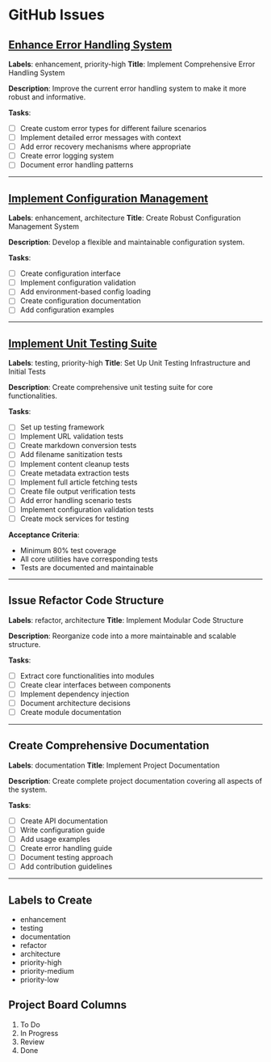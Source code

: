 # GitHub Issues

## [Enhance Error Handling System](https://github.com/mpazaryna/codex/issues/1)

**Labels**: enhancement, priority-high
**Title**: Implement Comprehensive Error Handling System

**Description**:
Improve the current error handling system to make it more robust and informative.

**Tasks**:

- [ ] Create custom error types for different failure scenarios
- [ ] Implement detailed error messages with context
- [ ] Add error recovery mechanisms where appropriate
- [ ] Create error logging system
- [ ] Document error handling patterns

---

## [Implement Configuration Management](https://github.com/mpazaryna/codex/issues/2)

**Labels**: enhancement, architecture
**Title**: Create Robust Configuration Management System

**Description**:
Develop a flexible and maintainable configuration system.

**Tasks**:

- [ ] Create configuration interface
- [ ] Implement configuration validation
- [ ] Add environment-based config loading
- [ ] Create configuration documentation
- [ ] Add configuration examples

---

## [Implement Unit Testing Suite](https://github.com/mpazaryna/codex/issues/3)

**Labels**: testing, priority-high
**Title**: Set Up Unit Testing Infrastructure and Initial Tests

**Description**:
Create comprehensive unit testing suite for core functionalities.

**Tasks**:

- [ ] Set up testing framework
- [ ] Implement URL validation tests
- [ ] Create markdown conversion tests
- [ ] Add filename sanitization tests
- [ ] Implement content cleanup tests
- [ ] Create metadata extraction tests
- [ ] Implement full article fetching tests
- [ ] Create file output verification tests
- [ ] Add error handling scenario tests
- [ ] Implement configuration validation tests
- [ ] Create mock services for testing

**Acceptance Criteria**:

- Minimum 80% test coverage
- All core utilities have corresponding tests
- Tests are documented and maintainable

---

## Issue Refactor Code Structure

**Labels**: refactor, architecture
**Title**: Implement Modular Code Structure

**Description**:
Reorganize code into a more maintainable and scalable structure.

**Tasks**:

- [ ] Extract core functionalities into modules
- [ ] Create clear interfaces between components
- [ ] Implement dependency injection
- [ ] Document architecture decisions
- [ ] Create module documentation

---

## Create Comprehensive Documentation

**Labels**: documentation
**Title**: Implement Project Documentation

**Description**:
Create complete project documentation covering all aspects of the system.

**Tasks**:

- [ ] Create API documentation
- [ ] Write configuration guide
- [ ] Add usage examples
- [ ] Create error handling guide
- [ ] Document testing approach
- [ ] Add contribution guidelines

---

## Labels to Create

- enhancement
- testing
- documentation
- refactor
- architecture
- priority-high
- priority-medium
- priority-low

## Project Board Columns

1. To Do
2. In Progress
3. Review
4. Done
